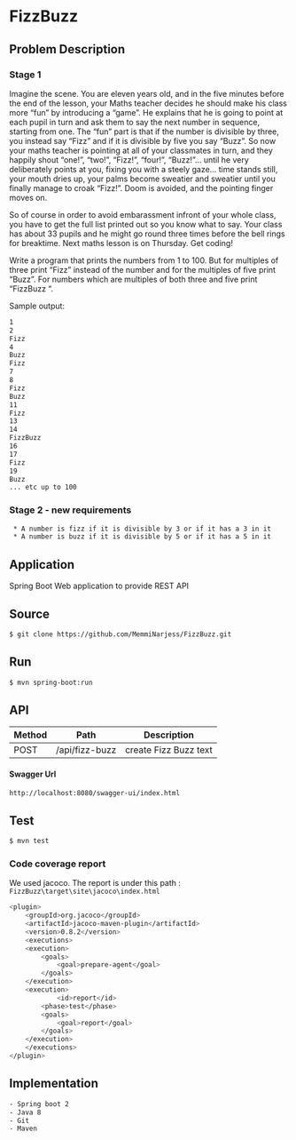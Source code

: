 # FizzBuzz

## Problem Description

### Stage 1

Imagine the scene. You are eleven years old, and in the five minutes before the end of the lesson, your Maths teacher decides he should make his class more “fun” by introducing a “game”. He explains that he is going to point at each pupil in turn and ask them to say the next number in sequence, starting from one. The “fun” part is that if the number is divisible by three, you instead say “Fizz” and if it is divisible by five you say “Buzz”. So now your maths teacher is pointing at all of your classmates in turn, and they happily shout “one!”, “two!”, “Fizz!”, “four!”, “Buzz!”… until he very deliberately points at you, fixing you with a steely gaze… time stands still, your mouth dries up, your palms become sweatier and sweatier until you finally manage to croak “Fizz!”. Doom is avoided, and the pointing finger moves on.

So of course in order to avoid embarassment infront of your whole class, you have to get the full list printed out so you know what to say. Your class has about 33 pupils and he might go round three times before the bell rings for breaktime. Next maths lesson is on Thursday. Get coding!

Write a program that prints the numbers from 1 to 100. But for multiples of three print “Fizz” instead of the number and for the multiples of five print “Buzz”. For numbers which are multiples of both three and five print “FizzBuzz “.

Sample output:
```bash
1
2
Fizz
4
Buzz
Fizz
7
8
Fizz
Buzz
11
Fizz
13
14
FizzBuzz
16
17
Fizz
19
Buzz
... etc up to 100
```
### Stage 2 - new requirements

```bash
 * A number is fizz if it is divisible by 3 or if it has a 3 in it
 * A number is buzz if it is divisible by 5 or if it has a 5 in it
```
## Application
Spring Boot Web application to provide REST API

## Source

```bash
$ git clone https://github.com/MemmiNarjess/FizzBuzz.git
```
## Run

```bash
$ mvn spring-boot:run
```

## API
Method | Path           | Description                    |
-------|----------------|--------------------------------|
POST   |/api/fizz-buzz  | create Fizz Buzz text          |

#### Swagger Url
```bash
http://localhost:8080/swagger-ui/index.html
```
## Test

```bash
$ mvn test
```

### Code coverage report
We used jacoco.
The report is under this path : ``` FizzBuzz\target\site\jacoco\index.html```
```bash
<plugin>
    <groupId>org.jacoco</groupId>
    <artifactId>jacoco-maven-plugin</artifactId>
    <version>0.8.2</version>
    <executions>
	<execution>
		<goals>
		    <goal>prepare-agent</goal>
		</goals>
	</execution>
	<execution>
	        <id>report</id>
		<phase>test</phase>
		<goals>
		    <goal>report</goal>
		</goals>
	</execution>
    </executions>
</plugin>
```

## Implementation

```bash
- Spring boot 2
- Java 8
- Git
- Maven
```